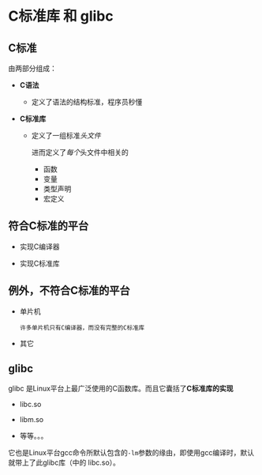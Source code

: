 C标准库 和 glibc
============================

C标准
----------

由两部分组成：
  
  - **C语法**
    
    - 定义了语法的结构标准，程序员秒懂
  
  - **C标准库**
    
    - 定义了一组标准*头文件*
    
      进而定义了*每个*头文件中相关的
      
      - 函数
      - 变量
      - 类型声明
      - 宏定义
      
      
符合C标准的平台
----------
  
  - 实现C编译器
  
  - 实现C标准库
  
  
例外，不符合C标准的平台
----------
  
  - 单片机
    
    `许多单片机只有C编译器，而没有完整的C标准库`
  
  - 其它
  
glibc
----------

glibc 是Linux平台上最广泛使用的C函数库。而且它囊括了**C标准库的实现**
  
  - libc.so
  
  - libm.so
  
  - 等等。。。

它也是Linux平台gcc命令所默认包含的`-lm`参数的缘由，即使用gcc编译时，默认就带上了此glibc库（中的 libc.so）。
